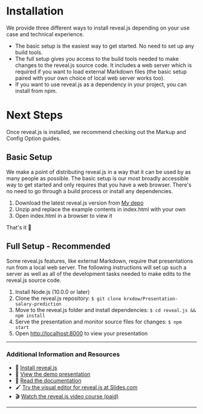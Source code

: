 # Installation

We provide three different ways to install reveal.js depending on your use case and technical experience.

- The basic setup is the easiest way to get started. No need to set up any build tools.
- The full setup gives you access to the build tools needed to make changes to the reveal.js source code. It includes a web server which is required if you want to load external Markdown files (the basic setup paired with your own choice of local web server works too).
- If you want to use reveal.js as a dependency in your project, you can install from npm.

# Next Steps

Once reveal.js is installed, we recommend checking out the Markup and Config Option guides.

## Basic Setup

We make a point of distributing reveal.js in a way that it can be used by as many people as possible. The basic setup is our most broadly accessible way to get started and only requires that you have a web browser. There's no need to go through a build process or install any dependencies.

1. Download the latest reveal.js version from [My depo](https://github.com/krxdow/Presentation-salary-prediction/archive/refs/heads/master.zip)
2. Unzip and replace the example contents in index.html with your own
3. Open index.html in a browser to view it

That's it 🚀

## Full Setup - Recommended

Some reveal.js features, like external Markdown, require that presentations run from a local web server. The following instructions will set up such a server as well as all of the development tasks needed to make edits to the reveal.js source code.

1. Install Node.js (10.0.0 or later)
2. Clone the reveal.js repository: `$ git clone krxdow/Presentation-salary-prediction`
3. Move to the reveal.js folder and install dependencies: `$ cd reveal.js && npm install`
4. Serve the presentation and monitor source files for changes: `$ npm start`
5. Open [http://localhost:8000](http://localhost:8000) to view your presentation


---

### Additional Information and Resources
- 🚀 [Install reveal.js](https://revealjs.com/installation)
- 👀 [View the demo presentation](https://revealjs.com/demo)
- 📖 [Read the documentation](https://revealjs.com/markup/)
- 🖌 [Try the visual editor for reveal.js at Slides.com](https://slides.com/)
- 🎬 [Watch the reveal.js video course (paid)](https://revealjs.com/course)

--- 


